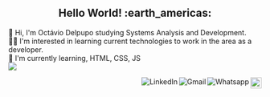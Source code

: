 <h2 align="center">Hello World! :earth_americas:</h2>

:wave: Hi, I'm Octávio Delpupo studying Systems Analysis and Development.<br>:man_technologist: I'm interested in learning current technologies to work in the area as a developer.<br>
:seedling: I'm currently learning, HTML, CSS, JS<br>
![](https://estruyf-github.azurewebsites.net/api/VisitorHit?user=OctavioDelpupo&repo=OctavioDelpupo&countColorcountColor&countColor=%237B1E7A)<br>

<a href="https://https://github.com/OctavioDelpupo">
    <img src="https://img.shields.io/github/followers/OctavioDelpupo?style=social" height="22" title="Follow me" align="right" alt="GitHub">
</a>

<a href="https://api.whatsapp.com/send?phone=5527998193510">
    <img src="https://img.shields.io/badge/-Whatsapp-4CA143?style=flat&labelColor=4CA143&logo=whatsapp&logoColor=white" title="Text me" align="right" alt="Whatsapp">
</a>

<a href="mailto:octavio.delpupo@gmail.com">
    <img src="https://img.shields.io/badge/-Gmail-c14438?style=flat&logo=Gmail&logoColor=white" title="Send me an email" align="right" alt="Gmail">
</a>

<a href="https://www.linkedin.com/in/octavio-delpupo/">
    <img src="https://img.shields.io/badge/-LinkedIn-blue?style=flat&logo=Linkedin&logoColor=white" title="My Social Network" align="right" alt="LinkedIn">
</a>



